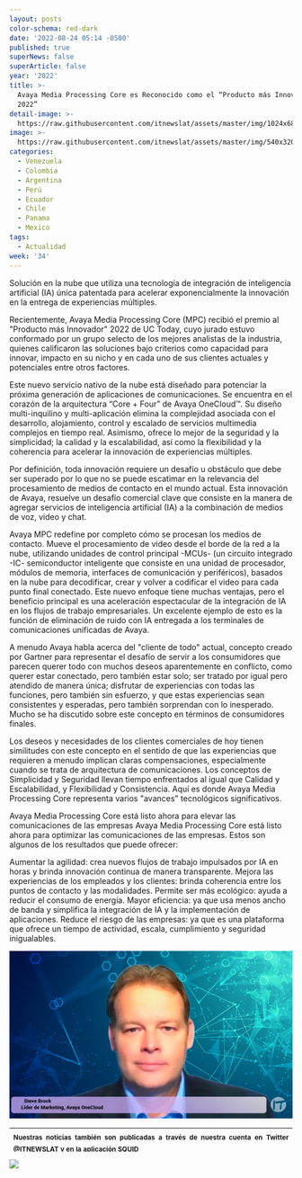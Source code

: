 ```yaml
---
layout: posts
color-schema: red-dark
date: '2022-08-24 05:14 -0500'
published: true
superNews: false
superArticle: false
year: '2022'
title: >-
  Avaya Media Processing Core es Reconocido como el “Producto más Innovador de
  2022”
detail-image: >-
  https://raw.githubusercontent.com/itnewslat/assets/master/img/1024x680/_Steve-Brock-g.jpg
image: >-
  https://raw.githubusercontent.com/itnewslat/assets/master/img/540x320/_Steve-Brock-p.jpg
categories:
  - Venezuela
  - Colombia
  - Argentina
  - Perú
  - Ecuador
  - Chile
  - Panama
  - Mexico
tags:
  - Actualidad
week: '34'
---
```

Solución en la nube que utiliza una tecnología de integración de inteligencia artificial (IA) única patentada para acelerar exponencialmente la innovación en la entrega de experiencias múltiples.
 
Recientemente, Avaya Media Processing Core (MPC) recibió el premio al "Producto más Innovador" 2022 de UC Today, cuyo jurado estuvo conformado por un grupo selecto de los mejores analistas de la industria, quienes calificaron las soluciones bajo criterios como capacidad para innovar, impacto en su nicho y en cada uno de sus clientes actuales y potenciales entre otros factores.
 
Este nuevo servicio nativo de la nube está diseñado para potenciar la próxima generación de aplicaciones de comunicaciones. Se encuentra en el corazón de la arquitectura “Core + Four” de Avaya OneCloud™. Su diseño multi-inquilino y multi-aplicación elimina la complejidad asociada con el desarrollo, alojamiento, control y escalado de servicios multimedia complejos en tiempo real. Asimismo, ofrece lo mejor de la seguridad y la simplicidad; la calidad y la escalabilidad, así como la flexibilidad y la coherencia para acelerar la innovación de experiencias múltiples.
 
Por definición, toda innovación requiere un desafío u obstáculo que debe ser superado por lo que no se puede escatimar en la relevancia del procesamiento de medios de contacto en el mundo actual. Esta innovación de Avaya, resuelve un desafío comercial clave que consiste en la manera de agregar servicios de inteligencia artificial (IA) a la combinación de medios de voz, video y chat.
 
Avaya MPC redefine por completo cómo se procesan los medios de contacto. Mueve el procesamiento de video desde el borde de la red a la nube, utilizando unidades de control principal -MCUs- (un circuito integrado -IC- semiconductor inteligente que consiste en una unidad de procesador, módulos de memoria, interfaces de comunicación y periféricos), basados en la nube para decodificar, crear y volver a codificar el video para cada punto final conectado. Este nuevo enfoque tiene muchas ventajas, pero el beneficio principal es una aceleración espectacular de la integración de IA en los flujos de trabajo empresariales. Un excelente ejemplo de esto es la función de eliminación de ruido con IA entregada a los terminales de comunicaciones unificadas de Avaya.
 
A menudo Avaya habla acerca del "cliente de todo" actual, concepto creado por Gartner para representar el desafío de servir a los consumidores que parecen querer todo con muchos deseos aparentemente en conflicto, como querer estar conectado, pero también estar solo; ser tratado por igual pero atendido de manera única; disfrutar de experiencias con todas las funciones, pero también sin esfuerzo, y que estas experiencias sean consistentes y esperadas, pero también sorprendan con lo inesperado. Mucho se ha discutido sobre este concepto en términos de consumidores finales.
 
Los deseos y necesidades de los clientes comerciales de hoy tienen similitudes con este concepto en el sentido de que las experiencias que requieren a menudo implican claras compensaciones, especialmente cuando se trata de arquitectura de comunicaciones. Los conceptos de Simplicidad y Seguridad llevan tiempo enfrentados al igual que Calidad y Escalabilidad, y Flexibilidad y Consistencia. Aquí es donde Avaya Media Processing Core representa varios "avances" tecnológicos significativos.
 
Avaya Media Processing Core está listo ahora para elevar las comunicaciones de las empresas
Avaya Media Processing Core está listo ahora para optimizar las comunicaciones de las empresas. Estos son algunos de los resultados que puede ofrecer:
 
Aumentar la agilidad: crea nuevos flujos de trabajo impulsados ​​por IA en horas y brinda innovación continua de manera transparente.
Mejora las experiencias de los empleados y los clientes: brinda coherencia entre los puntos de contacto y las modalidades.
Permite ser más ecológico: ayuda a reducir el consumo de energía.
Mayor eficiencia: ya que usa menos ancho de banda y simplifica la integración de IA y la implementación de aplicaciones.
Reduce el riesgo de las empresas: ya que es una plataforma que ofrece un tiempo de actividad, escala, cumplimiento y seguridad inigualables.

![](https://raw.githubusercontent.com/itnewslat/assets/master/img/540x320/_Steve-Brock-p.jpg)

<table style="height: 42px;" width="569">
<tbody>
<tr>
<td style="text-align: justify;"><sub><strong>Nuestras noticias también son publicadas a través de nuestra cuenta en Twitter <a href="https://twitter.com/itnewslat?lang=es">@ITNEWSLAT</a> y en la aplicación <a href="https://squidapp.co/en/">SQUID</a></strong></sub></td>
</tr>
</tbody>
</table>

<img src="https://tracker.metricool.com/c3po.jpg?hash=56f88a41e39ab42c063cc51676587a04"/>